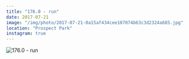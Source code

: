 ```yaml
---
title: "176.0 - run"
date: 2017-07-21
image: "/img/photo/2017-07-21-0a15af434cee107074b63c3d2324a685.jpg"
location: "Prospect Park"
instagram: true
---
```


![176.0 - run](/img/photo/2017-07-21-0a15af434cee107074b63c3d2324a685.jpg)
